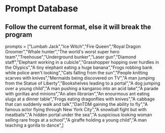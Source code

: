 # Prompt Database
## Follow the current format, else it will break the program
prompts = ["Lumbah Jack","Ice Witch","Fire Queen","Royal Dragon Groomer","Whale hunter","The world's worst super hero team","Treehouse","Underground bunker","Laser gun","Diamond staff","Elephant working in a cubicle","Grasshopper hopping over hurdles in the Olypics","A tiny elephant eating a huge banana","Frogs robbing bank while police aren't looking","Cats falling from the sun","People knitting scarves with knives","Mermaids being discovered on TV","A man jumping from the Statue of Liberty","Bookshelves leading to a portal","A dog jumping over a young child","A man pushing a kangaroo into an acid lake","A parade with gorillas and minions","An alien librarian","An enourmous ant eating slugs at a dinner table","Frogs eating dragonflies with knives","A cabbage that can suddenly walk and talk","DanTDM gaining the ability to fly","A famous actor flying through New York City","A snowball fight but with meatballs","A hidden portal under the sea","A suspicious looking woman selling rare frogs at a school","A giraffe holding a young child","A man teaching a gorilla to dance",]
